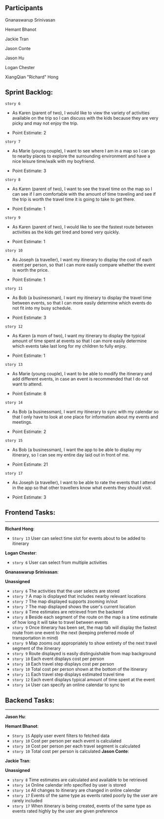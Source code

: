 ## Participants

Gnanaswarup Srinivasan

Hemant Bhanot

Jackie Tran

Jason Conte

Jason Hu

Logan Chester

XiangQian "Richard" Hong

## Sprint Backlog:

`story 6`

- As Karen (parent of two), I would like to view the variety of activities available on the trip so I can discuss with the kids because they are very picky and may not enjoy the trip.

- Point Estimate: 2

`story 7`

- As Marie (young couple), I want to see where I am in a map so I can go to nearby places to explore the surrounding environment and have a nice leisure time/walk with my boyfriend.

- Point Estimate: 3

`story 8`

- As Karen (parent of two), I want to see the travel time on the map so I can see if I am comfortable with the amount of time traveling and see if the trip is worth the travel time it is going to take to get there.

- Point Estimate: 1

`story 9`

- As Karen (parent of two), I would like to see the fastest route between activities as the kids get tired and bored very quickly.

- Point Estimate: 1

`story 10`

- As Joseph (a traveller), I want my itinerary to display the cost of each event per person, so that I can more easily compare whether the event is worth the price.

- Point Estimate: 1

`story 11`

- As Bob (a businessman), I want my itinerary to display the travel time between events, so that I can more easily determine which events do not fit into my busy schedule.

- Point Estimate: 3

`story 12`

- As Karen (a mom of two), I want my itinerary to display the typical amount of time spent at events so that I can more easily determine which events take last long for my children to fully enjoy.

- Point Estimate: 1

`story 13`

- As Marie (young couple), I want to be able to modify the itinerary and add different events, in case an event is recommended that I do not want to attend.

- Point Estimate: 8

`story 14`

- As Bob (a businessman), I want my itinerary to sync with my calendar so that I only have to look at one place for information about my events and meetings.

- Point Estimate: 2

`story 15`

- As Bob (a businessman), I want the app to be able to display my itinerary, so I can see my entire day laid out in front of me.

- Point Estimate: 21

`story 17`

- As Joseph (a traveller), I want to be able to rate the events that I attend in the app so that other travellers know what events they should visit.

- Point Estimate: 3

## Frontend Tasks:
---

**Richard Hong**:
- `Story 13` User can select time slot for events about to be added to itinerary

**Logan Chester**:
- `story 6` User can select from multiple activities

**Gnanaswarup Srinivasan**:

**Unassigned**
- `story 6` The activities that the user selects are stored
- `story 7` A map is displayed that includes nearby relevant locations
- `story 7` The map displayed supports zooming in/out
- `story 7` The map displayed shows the user's current location
- `story 8` Time estimates are retrieved from the backend
- `story 8` Beside each segment of the route on the map is a time estimate of how long it will take to travel between events
- `story 9` Once itinerary has been set, the map tab will display the fastest route from one event to the next (keeping preferred mode of transportation in mind)
- `story 9` Map zooms out appropriately to show entirety of the next travel segment of the itinerary
- `story 9` Route displayed is easily distinguishable from map background
- `story 10` Each event displays cost per person
- `story 10` Each travel step displays cost per person
- `story 10` Total cost per person shown at the bottom of the itinerary
- `story 11` Each travel step displays estimated travel time
- `story 12` Each event displays typical amount of time spent at the event
- `story 14` User can specify an online calendar to sync to
  
## Backend Tasks:
---

**Jason Hu**:
  
**Hemant Bhanot**: 
- `Story 15` Apply user event filters to fetched data
- `story 10` Cost per person per each event is calculated
- `story 10` Cost per person per each travel segment is calculated
- `story 10` Total cost per person is calculated
**Jason Conte**: 

**Jackie Tran**: 

**Unassigned**
- `story 8` Time estimates are calculated and available to be retrieved
- `story 14` Online calendar info specified by user is stored
- `story 14` All changes to itinerary are changed in online calendar
- `story 17` Events of the same type as events rated poorly by the user are rarely included
- `story 17` When itinerary is being created, events of the same type as events rated highly by the user are given preference

